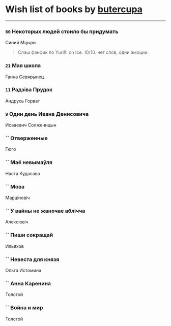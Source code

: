# Wish list of books by [butercupa](http://vk.com/id193697993)
---

### `60` Некоторых людей стоило бы придумать
Синий Мцыри
> Слэш фанфик по Yuri!!! on Ice.
> 10/10.
> нет слов, одни эмоции.

### `21` Мая школа
Ганна Севярынец

### `11` Радзіва Прудок
Андрусь Горват

### `9` Один день Ивана Денисовича
Исааеаич Солженицын

### `` Отверженные
Гюго

### `` Маё невымаўля
Наста Кудасава

### `` Мова
Марціновіч

### `` У вайны не жаночае аблічча
Алексіевіч

### `` Пиши сокращай
Ильяхов

### `` Невеста для князя
Ольга Истомина

### `` Анна Каренина
Толстой

### `` Война и мир
Толстой

